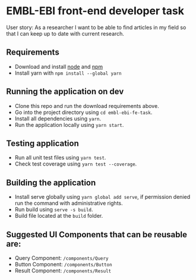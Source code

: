 # EMBL-EBI front-end developer task

User story:
As a researcher I want to be able to find articles in my field so that I can
keep up to date with current research.

## Requirements
- Download and install [node](https://nodejs.org/en/download/) and [npm](https://nodejs.org/en/download/)
- Install yarn with `npm install --global yarn`

## Running the application on dev
- Clone this repo and run the download requirements above.
- Go into the project directory using `cd embl-ebi-fe-task`.
- Install all dependencies using `yarn`.
- Run the application locally using `yarn start`.

## Testing application
- Run all unit test files using `yarn test`.
- Check test coverage using `yarn test --coverage`.

## Building the application
- Install serve globally using `yarn global add serve`, if permission denied run the command with administrative rights.
- Run build using `serve -s build`.
- Build file located at the `build` folder.

## Suggested UI Components that can be reusable are:
- Query Component: `/components/Query`
- Button Component: `/components/Button`
- Result Component: `/components/Result`